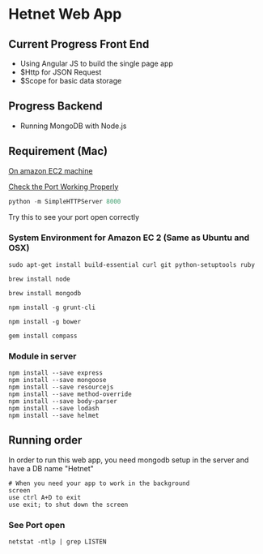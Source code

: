 # Hetnet Web App

## Current Progress Front End
- Using Angular JS to build the single page app
- $Http for JSON Request
- $Scope for basic data storage

## Progress Backend
- Running MongoDB with Node.js

## Requirement (Mac)
[On amazon EC2 machine](http://www.lauradhamilton.com/how-to-set-up-a-nodejs-web-server-on-amazon-ec2)

[Check the Port Working Properly](http://www.yougetsignal.com/tools/open-ports/)

```python
python -m SimpleHTTPServer 8000
```
Try this to see your port open correctly

### System Environment for Amazon EC 2 (Same as Ubuntu and OSX)
```
sudo apt-get install build-essential curl git python-setuptools ruby

brew install node

brew install mongodb

npm install -g grunt-cli

npm install -g bower

gem install compass

```
### Module in server
```
npm install --save express
npm install --save mongoose
npm install --save resourcejs
npm install --save method-override
npm install --save body-parser
npm install --save lodash
npm install --save helmet
```
## Running order
In order to run this web app, you need mongodb setup in the server and have a DB name "Hetnet"
```
# When you need your app to work in the background 
screen
use ctrl A+D to exit
use exit; to shut down the screen
```
### See Port open
```
netstat -ntlp | grep LISTEN
```
